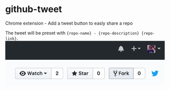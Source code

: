 # github-tweet
Chrome extension - Add a tweet button to easly share a repo

The tweet will be preset with `{repo-name} - {repo-description} {repo-link}`.
![](https://raw.githubusercontent.com/DCKT/github-tweet/master/medias/screenshot.png)
